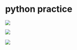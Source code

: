 # python practice

 <!--![mazandi profile](http://mazandi.herokuapp.com/api?handle={gyeongdeang}&theme=warm)
<img src="http://mazandi.herokuapp.com/api?handle={gyeongdeang}&theme=warm"/>
-->

<img src="https://img.shields.io/badge/python-%23FFFC00.svg?&style=for-the-badge&logo=python&logoColor=white" />

<!-- https://github.com/danmadeira/simple-icon-badges  // 아이콘 색상과 이름 변경 가능 -->

<img src="https://github-readme-stats.vercel.app/api/top-langs/?username=gyeongdeang&layout=compact"><br><br>
<img src="https://github-readme-stats.vercel.app/api?username=gyeongdeang&show_icons=true">
